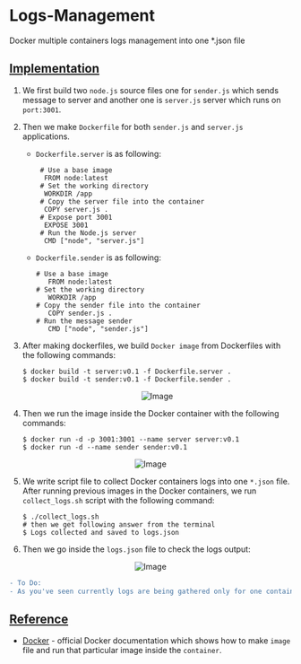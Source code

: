 # Logs-Management
Docker multiple containers logs management into one *.json file

## [Implementation](https://github.com/af4092/Logs-Management/tree/main/docker_logs_test)

1. We first build two `node.js` source files one for `sender.js` which sends message to server and another one is `server.js` server which runs on `port:3001`.
2. Then we make `Dockerfile` for both `sender.js` and `server.js` applications.  

     - `Dockerfile.server` is as following:
       
       ```
        # Use a base image
         FROM node:latest
        # Set the working directory
         WORKDIR /app
        # Copy the server file into the container
         COPY server.js .
        # Expose port 3001
         EXPOSE 3001
        # Run the Node.js server
         CMD ["node", "server.js"]
       ```
       
     - `Dockerfile.sender` is as following:
  
       ```
       # Use a base image
          FROM node:latest
       # Set the working directory
          WORKDIR /app
       # Copy the sender file into the container
          COPY sender.js .
       # Run the message sender
          CMD ["node", "sender.js"]
       ```
3. After making dockerfiles, we build `Docker image` from Dockerfiles with the following commands:

   ```
   $ docker build -t server:v0.1 -f Dockerfile.server .
   $ docker build -t sender:v0.1 -f Dockerfile.sender .
   ```

     <p align="center">
         <img src="https://github.com/af4092/Logs-Management/assets/24220136/5327a988-4ba0-44fa-81bf-dab47a16cd61.png" alt="Image">
      </p>

4. Then we run the image inside the Docker container with the following commands:

   ```
   $ docker run -d -p 3001:3001 --name server server:v0.1
   $ docker run -d --name sender sender:v0.1
   ```
   
 <p align="center">
         <img src="https://github.com/af4092/Logs-Management/assets/24220136/2eb0fcc3-270e-4b3b-a154-75082ed29842.png" alt="Image">
      </p>

5. We write script file to collect Docker containers logs into one `*.json` file. After running previous images in the Docker containers, we run `collect_logs.sh` script with the following command:

     ```
     $ ./collect_logs.sh
     # then we get following answer from the terminal
     $ Logs collected and saved to logs.json
     ```

6. Then we go inside the `logs.json` file to check the logs output:

<p align="center">
         <img src="https://github.com/af4092/Logs-Management/assets/24220136/5188f2aa-b0d7-4cca-ba22-10ce3c0ba502.png" alt="Image">
      </p>


```diff
- To Do:
- As you've seen currently logs are being gathered only for one container and other container
```


## [Reference]()

- [Docker](https://docs.docker.com/) - official Docker documentation which shows how to make `image` file and run that particular image inside the `container`.
